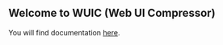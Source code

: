 ## Welcome to WUIC (Web UI Compressor) 

You will find documentation [here](http://gdrouet.github.io/wuic/).
